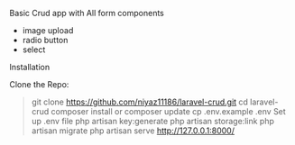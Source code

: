 Basic Crud app with All form components 
- image upload
- radio button
- select

Installation 

Clone the Repo:
> git clone https://github.com/niyaz11186/laravel-crud.git
> cd laravel-crud
> composer install or composer update
> cp .env.example .env
> Set up .env file
> php artisan key:generate
> php artisan storage:link
> php artisan migrate
> php artisan serve
http://127.0.0.1:8000/
